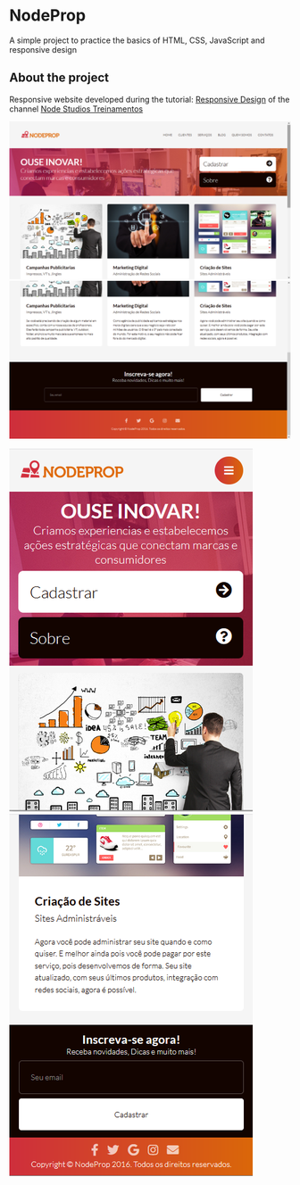 # NodeProp
A simple project to practice the basics of HTML, CSS, JavaScript and responsive design

## About the project

<p>Responsive website developed during the tutorial: <a href="https://www.youtube.com/playlist?list=PLwXQLZ3FdTVFi6oHo_K4IYDcwCU5-f1x5">Responsive Design</a> of the channel <a href="https://www.youtube.com/c/NodeStudioTreinamentos" >Node Studios Treinamentos</a> </p>

<img src="img/screenshots/screenshot1.png">
<img src="img/screenshots/screenshot2.png">

<p> <img src="img/screenshots/screenshot3.PNG"> <img src="_img/screenshots/screenshot4.PNG"></p>
